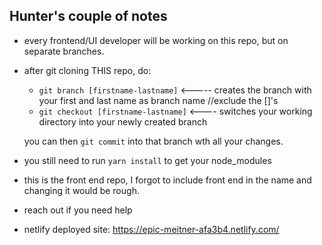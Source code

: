 ## Hunter's couple of notes

- every frontend/UI developer will be working on this repo, but on separate branches.

- after git cloning THIS repo, do:
  - `git branch [firstname-lastname]` <-----  creates the branch with your first and last name as branch name //exclude the []'s
  - `git checkout [firstname-lastname]` <---- switches your working directory into your newly created branch
   
   you can then `git commit` into that branch wth all your changes.


- you still need to run `yarn install` to get your node_modules
- this is the front end repo, I forgot to include front end in the name and changing it would be rough. 
- reach out if you need help
- netlify deployed site: https://epic-meitner-afa3b4.netlify.com/
